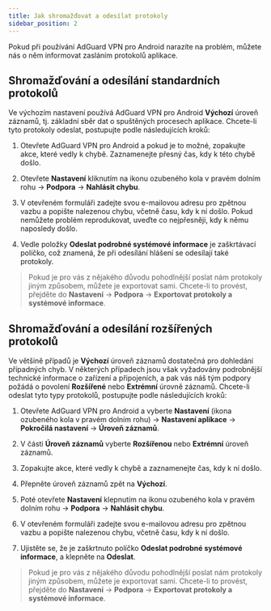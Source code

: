 ```yaml
---
title: Jak shromažďovat a odesílat protokoly
sidebar_position: 2
---
```


Pokud při používání AdGuard VPN pro Android narazíte na problém, můžete nás o něm informovat zasláním protokolů aplikace.

## Shromažďování a odesílání standardních protokolů

Ve výchozím nastavení používá AdGuard VPN pro Android **Výchozí** úroveň záznamů, tj. základní sběr dat o spuštěných procesech aplikace. Chcete-li tyto protokoly odeslat, postupujte podle následujících kroků:

1. Otevřete AdGuard VPN pro Android a pokud je to možné, zopakujte akce, které vedly k chybě. Zaznamenejte přesný čas, kdy k této chybě došlo.

2. Otevřete **Nastavení** kliknutím na ikonu ozubeného kola v pravém dolním rohu → **Podpora** → **Nahlásit chybu**.

3. V otevřeném formuláři zadejte svou e-mailovou adresu pro zpětnou vazbu a popište nalezenou chybu, včetně času, kdy k ní došlo. Pokud nemůžete problém reprodukovat, uveďte co nejpřesněji, kdy k němu naposledy došlo.

4. Vedle položky **Odeslat podrobné systémové informace** je zaškrtávací políčko, což znamená, že při odesílání hlášení se odesílají také protokoly.
> Pokud je pro vás z nějakého důvodu pohodlnější poslat nám protokoly jiným způsobem, můžete je exportovat sami. Chcete-li to provést, přejděte do **Nastavení** → **Podpora** → **Exportovat protokoly a systémové informace**.

## Shromažďování a odesílání rozšířených protokolů

Ve většině případů je **Výchozí** úroveň záznamů dostatečná pro dohledání případných chyb. V některých případech jsou však vyžadovány podrobnější technické informace o zařízení a připojeních, a pak vás náš tým podpory požádá o povolení **Rozšířené** nebo **Extrémní** úrovně záznamů. Chcete-li odeslat tyto typy protokolů, postupujte podle následujících kroků:

1. Otevřete AdGuard VPN pro Android a vyberte **Nastavení** (ikona ozubeného kola v pravém dolním rohu) → **Nastavení aplikace** → **Pokročilá nastavení** → **Úroveň záznamů**.

2. V části **Úroveň záznamů** vyberte **Rozšířenou** nebo **Extrémní** úroveň záznamů.

3. Zopakujte akce, které vedly k chybě a zaznamenejte čas, kdy k ní došlo.

4. Přepněte úroveň záznamů zpět na **Výchozí**.

5. Poté otevřete **Nastavení** klepnutím na ikonu ozubeného kola v pravém dolním rohu → **Podpora** → **Nahlásit chybu**.

6. V otevřeném formuláři zadejte svou e-mailovou adresu pro zpětnou vazbu a popište nalezenou chybu, včetně času, kdy k ní došlo.

7. Ujistěte se, že je zaškrtnuto políčko **Odeslat podrobné systémové informace**, a klepněte na **Odeslat**.
> Pokud je pro vás z nějakého důvodu pohodlnější poslat nám protokoly jiným způsobem, můžete je exportovat sami. Chcete-li to provést, přejděte do **Nastavení** → **Podpora** → **Exportovat protokoly a systémové informace**.